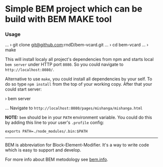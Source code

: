 Simple BEM project which can be build with BEM MAKE tool
================================================

### Usage

... › git clone git@github.com:rndD/bem-vcard.git
... › cd bem-vcard
... › make

This will install localy all project's dependencies from npm and starts local
`bem server`
under HTTP port `8080`. So you could navigate to
`http://localhost:8080/`.

Alternative to use `make`, you could install all dependencies by your self. To
do so type `npm install` from the top
of your working copy. After that your could start server:

   › bem server

... Navigate to `http://localhost:8080/pages/mishanga/mishanga.html`

**NOTE:** `bem` should be in your `PATH` environment variable. You could do
this by adding this line to your user's
`.profile` config:

    exports PATH=./node_modules/.bin:$PATH

---

BEM is abbreviation for Block-Element-Modifier. It's a way to write code
which is easy to support and develop.

For more info about BEM metodology see [bem.info](http://bem.info/).
